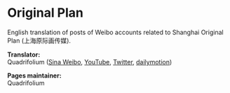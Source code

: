 # Original Plan

English translation of posts of Weibo accounts related to Shanghai Original Plan (上海原际画传媒).

**Translator:**  
Quadrifolium ([Sina Weibo](http://weibo.com/u/5182556773/), [YouTube](https://www.youtube.com/channel/UC6QSLMB7h4SoyV0e9m6uUwg), [Twitter](https://twitter.com/QuadrifoliumTF), [dailymotion](http://www.dailymotion.com/quadrifoliumTF))

**Pages maintainer:**  
Quadrifolium
